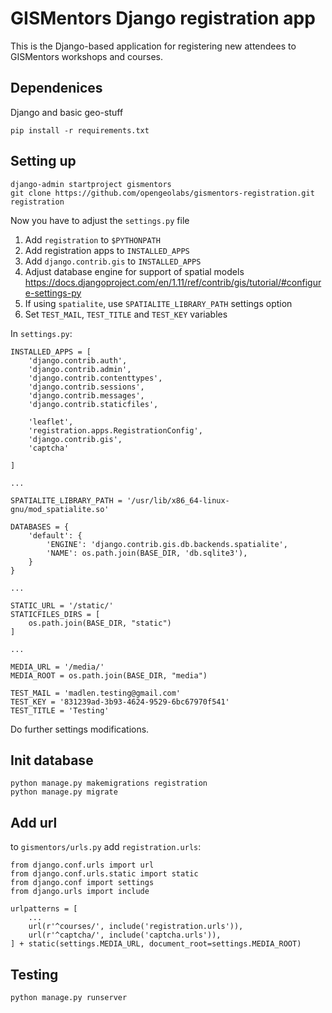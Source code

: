# GISMentors Django registration app

This is the Django-based application for registering new attendees to GISMentors
workshops and courses.

## Dependenices

Django and basic geo-stuff

```
pip install -r requirements.txt
```

## Setting up

```
django-admin startproject gismentors
git clone https://github.com/opengeolabs/gismentors-registration.git registration
```

Now you have to adjust the `settings.py` file

1. Add `registration` to `$PYTHONPATH`
2. Add registration apps to `INSTALLED_APPS`
3. Add `django.contrib.gis` to `INSTALLED_APPS`
4. Adjust database engine for support of spatial models https://docs.djangoproject.com/en/1.11/ref/contrib/gis/tutorial/#configure-settings-py
5. If using `spatialite`, use `SPATIALITE_LIBRARY_PATH` settings option
6. Set `TEST_MAIL`, `TEST_TITLE` and `TEST_KEY` variables

In `settings.py`:

```
INSTALLED_APPS = [
    'django.contrib.auth',
    'django.contrib.admin',
    'django.contrib.contenttypes',
    'django.contrib.sessions',
    'django.contrib.messages',
    'django.contrib.staticfiles',

    'leaflet',
    'registration.apps.RegistrationConfig',
    'django.contrib.gis',
    'captcha'

]

...

SPATIALITE_LIBRARY_PATH = '/usr/lib/x86_64-linux-gnu/mod_spatialite.so'

DATABASES = {
    'default': {
        'ENGINE': 'django.contrib.gis.db.backends.spatialite',
        'NAME': os.path.join(BASE_DIR, 'db.sqlite3'),
    }
}

...

STATIC_URL = '/static/'
STATICFILES_DIRS = [
    os.path.join(BASE_DIR, "static")
]

...

MEDIA_URL = '/media/'
MEDIA_ROOT = os.path.join(BASE_DIR, "media")

```

```
TEST_MAIL = 'madlen.testing@gmail.com'
TEST_KEY = '831239ad-3b93-4624-9529-6bc67970f541'
TEST_TITLE = 'Testing'
```

Do further settings modifications.

## Init database

```
python manage.py makemigrations registration
python manage.py migrate
```

## Add url

to `gismentors/urls.py` add `registration.urls`:

```
from django.conf.urls import url
from django.conf.urls.static import static
from django.conf import settings
from django.urls import include

urlpatterns = [
    ...
    url(r'^courses/', include('registration.urls')),
    url(r'^captcha/', include('captcha.urls')),
] + static(settings.MEDIA_URL, document_root=settings.MEDIA_ROOT)
```

## Testing

```
python manage.py runserver
```
